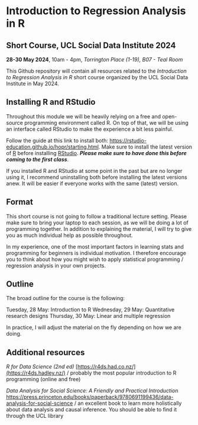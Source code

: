 # Introduction to Regression Analysis in R
## Short Course, UCL Social Data Institute 2024
**28-30 May 2024**, 10am - 4pm, _Torrington Place (1-19), B07 - Teal Room_

This Github repository will contain all resources related to the _Introduction to Regression Analysis in R_ short course organized by the UCL Social Data Institute in May 2024.

## Installing R and RStudio

Throughout this module we will be heavily relying on a free and open-source programming environment called R. On top of that, we will be using an interface called RStudio to make the experience a bit less painful.

Follow the guide at this link to install both: https://rstudio-education.github.io/hopr/starting.html. Make sure to install the latest version of [R](https://cran.r-project.org/) before installing [RStudio](https://posit.co/download/rstudio-desktop/). ***Please make sure to have done this before coming to the first class***.

If you installed R and RStudio at some point in the past but are no longer using it, I recommend uninstalling both before installing the latest versions anew. It will be easier if everyone works with the same (latest) version.

## Format

This short course is not going to follow a traditional lecture setting. Please make sure to bring your laptop to each session, as we will be doing a lot of programming together. In addition to explaining the material, I will try to give you as much individual help as possible throughout.

In my experience, one of the most important factors in learning stats and programming for beginners is individual motivation. I therefore encourage you to think about how you might wish to apply statistical programming / regression analysis in your own projects.

## Outline

The broad outline for the course is the following:

Tuesday, 28 May: Introduction to R
Wednesday, 29 May: Quantitative research designs
Thursday, 30 May: Linear and multiple regression

In practice, I will adjust the material on the fly depending on how we are doing.

## Additional resources

_R for Data Science (2nd ed)_ [https://r4ds.had.co.nz/](https://r4ds.hadley.nz/) / probably the most popular introduction to R programming (online and free)

_Data Analysis for Social Science: A Friendly and Practical Introduction_ https://press.princeton.edu/books/paperback/9780691199436/data-analysis-for-social-science / an excellent book to learn more holistically about data analysis and causal inference. You should be able to find it through the UCL library



